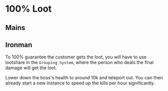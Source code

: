 # 100% Loot
## Mains

## Ironman
To 100% guarantee the customer gets the loot, you will have to use lootshare in the `Grouping System`, where the person who deals the final damage will get the loot.

Lower down the boss's health to around 10k and teleport out. You can then already start a new instance to speed up the kills per hour significantly.